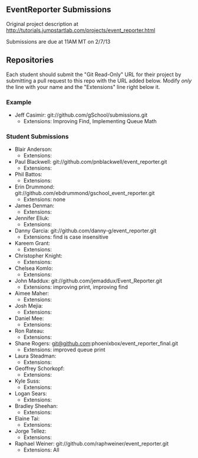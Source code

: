 ## EventReporter Submissions

Original project description at http://tutorials.jumpstartlab.com/projects/event_reporter.html

Submissions are due at 11AM MT on 2/7/13

## Repositories

Each student should submit the "Git Read-Only" URL for their project by submitting a pull request to this repo with the URL added below. Modify *only* the line with your name and the "Extensions" line right below it.

### Example

* Jeff Casimir: git://github.com/gSchool/submissions.git
  * Extensions: Improving Find, Implementing Queue Math

### Student Submissions

* Blair Anderson:
  * Extensions: 
* Paul Blackwell: git://github.com/pnblackwell/event_reporter.git
  * Extensions: 
* Phil Battos: 
  * Extensions: 
* Erin Drummond: git://github.com/ebdrummond/gschool_event_reporter.git
  * Extensions: none
* James Denman: 
  * Extensions: 
* Jennifer Eliuk: 
  * Extensions: 
* Danny Garcia: git://github.com/danny-g/event_reporter.git
  * Extensions: find is case insensitive
* Kareem Grant: 
  * Extensions: 
* Christopher Knight: 
  * Extensions: 
* Chelsea Komlo: 
  * Extensions: 
* John Maddux: git://github.com/jemaddux/Event_Reporter.git
  * Extensions: improving print, improving find 
* Aimee Maher: 
  * Extensions: 
* Josh Mejia: 
  * Extensions: 
* Daniel Mee: 
  * Extensions: 
* Ron Rateau: 
  * Extensions: 
* Shane Rogers: git@github.com:phoenixbox/event_reporter_final.git
  * Extensions: improved queue print
* Laura Steadman: 
  * Extensions: 
* Geoffrey Schorkopf: 
  * Extensions: 
* Kyle Suss: 
  * Extensions: 
* Logan Sears: 
  * Extensions: 
* Bradley Sheehan: 
  * Extensions: 
* Elaine Tai: 
  * Extensions: 
* Jorge Tellez: 
  * Extensions: 
* Raphael Weiner: git://github.com/raphweiner/event_reporter.git
  * Extensions: All
